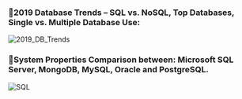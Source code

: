 ### 🌟2019 Database Trends – SQL vs. NoSQL, Top Databases, Single vs. Multiple Database Use:

![2019_DB_Trends](https://user-images.githubusercontent.com/67468718/103150915-c3dbe280-472d-11eb-8545-538a4e15f3ad.JPG)

### 🌟System Properties Comparison between: Microsoft SQL Server, MongoDB, MySQL, Oracle and PostgreSQL.

![SQL](https://user-images.githubusercontent.com/67468718/103142902-f8fe1b80-46c0-11eb-8e0b-495efab1551d.JPG)
